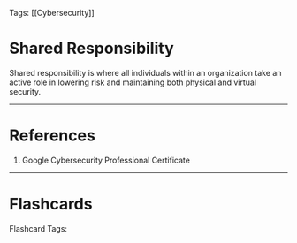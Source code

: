 Tags: [[Cybersecurity]]
# Shared Responsibility

Shared responsibility is where all individuals within an organization take an active role in lowering risk and maintaining both physical and virtual security.

---
# References

1. Google Cybersecurity Professional Certificate

---
# Flashcards

Flashcard Tags: 